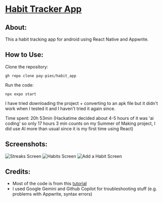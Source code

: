 # <ins>Habit Tracker App</ins>
## About:
This a habit tracking app for android using React Native and Appwrite. 

## How to Use:
Clone the repository:
```
gh repo clone pay-pies/habit_app
```
Run the code:
```
npx expo start
```
I have tried downloading the project + converting to an apk file but it didn't work when I tested it and I haven't tried it again since.

Time spent: 20h 53min (Hackatime decided about 4-5 hours of it was 'ai coding' so only 17 hours 3 min counts on my Summer of Making project, I did use AI more than usual since it is my first time using React)

## Screenshots:
![Streaks Screen](https://hc-cdn.hel1.your-objectstorage.com/s/v3/8bd84809025e30667d464a56607f46dcb05b5f77_screenshot_2025-08-30_225738.png)
![Habits Screen](https://hc-cdn.hel1.your-objectstorage.com/s/v3/fb97a1851cb9dfa7058e9cae31935010c39d767a_screenshot_2025-08-27_160325.png)
![Add a Habit Screen](https://hc-cdn.hel1.your-objectstorage.com/s/v3/79454316886e29ba646124a6cc2f36ae8bcfb5a8_screenshot_2025-08-18_132712.png)

## Credits:
- Most of the code is from this [tutorial](https://www.youtube.com/watch?v=J50gwzwLvAk)
- I used Google Gemini and Github Copilot for troubleshooting stuff (e.g. problems with Appwrite, syntax errors)

